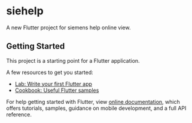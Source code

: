 # siehelp

A new Flutter project for siemens help online view.

## Getting Started

This project is a starting point for a Flutter application.

A few resources to get you started:

- [Lab: Write your first Flutter app](https://flutter.io/docs/get-started/codelab)
- [Cookbook: Useful Flutter samples](https://flutter.io/docs/cookbook)

For help getting started with Flutter, view 
[online documentation](https://flutter.io/docs), which offers tutorials, 
samples, guidance on mobile development, and a full API reference.

